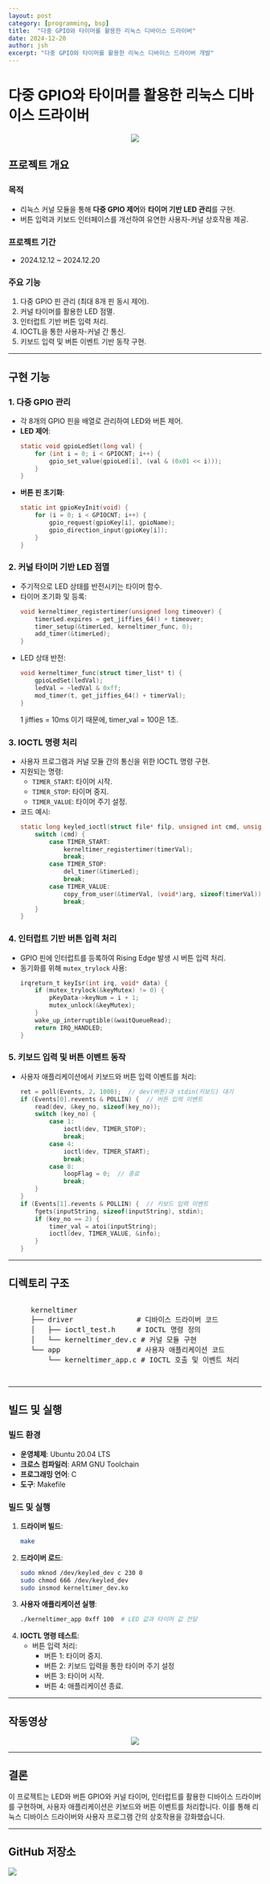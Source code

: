 ```yaml
---
layout: post
category: [programming, bsp]
title:  "다중 GPIO와 타이머를 활용한 리눅스 디바이스 드라이버"
date: 2024-12-20
author: jsh
excerpt: "다중 GPIO와 타이머를 활용한 리눅스 디바이스 드라이버 개발"
---
```


# **다중 GPIO와 타이머를 활용한 리눅스 디바이스 드라이버**

<div style="text-align: center;">
<a href="/assets/img/posts/driver_main.jpg" data-lity>
  <img src="/assets/img/posts/driver_main.jpg" style="width: auto; max-height: 500px;"/>
</a>
</div>

## **프로젝트 개요**

### **목적**
- 리눅스 커널 모듈을 통해 **다중 GPIO 제어**와 **타이머 기반 LED 관리**를 구현.
- 버튼 입력과 키보드 인터페이스를 개선하여 유연한 사용자-커널 상호작용 제공.

### **프로젝트 기간**
- 2024.12.12 ~ 2024.12.20

### **주요 기능**
1. 다중 GPIO 핀 관리 (최대 8개 핀 동시 제어).
2. 커널 타이머를 활용한 LED 점멸.
3. 인터럽트 기반 버튼 입력 처리.
4. IOCTL을 통한 사용자-커널 간 통신.
5. 키보드 입력 및 버튼 이벤트 기반 동작 구현.

---

## **구현 기능**

### **1. 다중 GPIO 관리**
- 각 8개의 GPIO 핀을 배열로 관리하여 LED와 버튼 제어.
- **LED 제어**:
  ```c
  static void gpioLedSet(long val) {
      for (int i = 0; i < GPIOCNT; i++) {
          gpio_set_value(gpioLed[i], (val & (0x01 << i)));
      }
  }
  ```
- **버튼 핀 초기화**:
  ```c
  static int gpioKeyInit(void) {
      for (i = 0; i < GPIOCNT; i++) {
          gpio_request(gpioKey[i], gpioName);
          gpio_direction_input(gpioKey[i]);
      }
  }
  ```

### **2. 커널 타이머 기반 LED 점멸**
- 주기적으로 LED 상태를 반전시키는 타이머 함수.
- 타이머 초기화 및 등록:
  ```c
  void kerneltimer_registertimer(unsigned long timeover) {
      timerLed.expires = get_jiffies_64() + timeover;
      timer_setup(&timerLed, kerneltimer_func, 0);
      add_timer(&timerLed);
  }
  ```
- LED 상태 반전:
  ```c
  void kerneltimer_func(struct timer_list* t) {
      gpioLedSet(ledVal);
      ledVal = ~ledVal & 0xff;
      mod_timer(t, get_jiffies_64() + timerVal);
  }
  ```
  1 jiffies = 10ms 이기 때문에, timer_val = 100은 1초.

### **3. IOCTL 명령 처리**
- 사용자 프로그램과 커널 모듈 간의 통신을 위한 IOCTL 명령 구현.
- 지원되는 명령:
  - `TIMER_START`: 타이머 시작.
  - `TIMER_STOP`: 타이머 중지.
  - `TIMER_VALUE`: 타이머 주기 설정.
- 코드 예시:
  ```c
  static long keyled_ioctl(struct file* filp, unsigned int cmd, unsigned long arg) {
      switch (cmd) {
          case TIMER_START:
              kerneltimer_registertimer(timerVal);
              break;
          case TIMER_STOP:
              del_timer(&timerLed);
              break;
          case TIMER_VALUE:
              copy_from_user(&timerVal, (void*)arg, sizeof(timerVal));
              break;
      }
  }
  ```

### **4. 인터럽트 기반 버튼 입력 처리**
- GPIO 핀에 인터럽트를 등록하여 Rising Edge 발생 시 버튼 입력 처리.
- 동기화를 위해 `mutex_trylock` 사용:
  ```c
  irqreturn_t keyIsr(int irq, void* data) {
      if (mutex_trylock(&keyMutex) != 0) {
          pKeyData->keyNum = i + 1;
          mutex_unlock(&keyMutex);
      }
      wake_up_interruptible(&waitQueueRead);
      return IRQ_HANDLED;
  }
  ```

### **5. 키보드 입력 및 버튼 이벤트 동작**
- 사용자 애플리케이션에서 키보드와 버튼 입력 이벤트를 처리:
  ```c
  ret = poll(Events, 2, 1000);  // dev(버튼)과 stdin(키보드) 대기
  if (Events[0].revents & POLLIN) {  // 버튼 입력 이벤트
      read(dev, &key_no, sizeof(key_no));
      switch (key_no) {
          case 1:
              ioctl(dev, TIMER_STOP);
              break;
          case 4:
              ioctl(dev, TIMER_START);
              break;
          case 8:
              loopFlag = 0;  // 종료
              break;
      }
  }
  if (Events[1].revents & POLLIN) {  // 키보드 입력 이벤트
      fgets(inputString, sizeof(inputString), stdin);
      if (key_no == 2) {
          timer_val = atoi(inputString);
          ioctl(dev, TIMER_VALUE, &info);
      }
  }
  ```

---

## **디렉토리 구조**

<div style="display: flex; justify-content: center; align-items: center; flex-direction: column; font-family: monospace;">
  <pre style="text-align: left;">
kerneltimer
├── driver               # 디바이스 드라이버 코드
│   ├── ioctl_test.h     # IOCTL 명령 정의
│   └── kerneltimer_dev.c # 커널 모듈 구현
└── app                  # 사용자 애플리케이션 코드
    └── kerneltimer_app.c # IOCTL 호출 및 이벤트 처리
  </pre>
</div>

---

## **빌드 및 실행**

### **빌드 환경**
- **운영체제**: Ubuntu 20.04 LTS
- **크로스 컴파일러**: ARM GNU Toolchain
- **프로그래밍 언어**: C
- **도구**: Makefile

### **빌드 및 실행**
1. **드라이버 빌드**:
   ```bash
   make
   ```
2. **드라이버 로드**:
   ```bash
   sudo mknod /dev/keyled_dev c 230 0
   sudo chmod 666 /dev/keyled_dev
   sudo insmod kerneltimer_dev.ko
   ```
3. **사용자 애플리케이션 실행**:
   ```bash
   ./kerneltimer_app 0xff 100  # LED 값과 타이머 값 전달
   ```
4. **IOCTL 명령 테스트**:
   - 버튼 입력 처리:
     - 버튼 1: 타이머 중지.
     - 버튼 2: 키보드 입력을 통한 타이머 주기 설정
     - 버튼 3: 타이머 시작.
     - 버튼 4: 애플리케이션 종료.
     
---

## **작동영상**
<div style="text-align: center;">
<a href="/assets/img/posts/driver_result.gif" data-lity>
  <img src="/assets/img/posts/driver_result.gif" style="width: auto; max-height: 500px;"/>
</a>
</div>

---

## **결론**

이 프로젝트는 LED와 버튼 GPIO와 커널 타이머, 인터럽트를 활용한 디바이스 드라이버를 구현하며, 사용자 애플리케이션은 키보드와 버튼 이벤트를 처리합니다. 이를 통해 리눅스 디바이스 드라이버와 사용자 프로그램 간의 상호작용을 강화했습니다.

---

## **GitHub 저장소**

<div class='sx-button'>
  <a href='https://github.com/radon99/radon99.github.io/tree/main/projects/DeviceDriver' target="_blank">
    <img src='/assets/img/icons/github.png' style="width: auto; max-height: 50px;" />
  </a>
</div>


